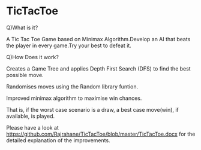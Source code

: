 # TicTacToe
Q)What is it?

A Tic Tac Toe Game based on Minimax Algorithm.Develop an AI that beats the player in every game.Try your best to defeat it.

Q)How Does it work?

Creates a Game Tree and applies Depth First Search (DFS) to find the best possible move.

Randomises moves using the Random library funtion.

Improved minimax algorithm to maximise win chances.

That is, if the worst case scenario is a draw, a best case move(win), if available, is played.  

Please have a look at https://github.com/Rajrahane/TicTacToe/blob/master/TicTacToe.docx for the detailed explanation of the improvements.
